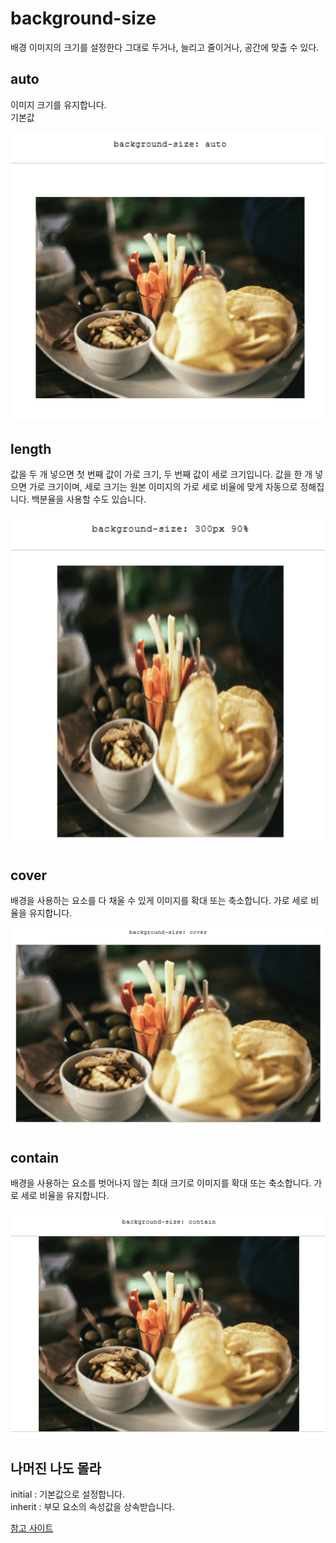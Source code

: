 # background-size

배경 이미지의 크기를 설정한다 그대로 두거나, 늘리고 줄이거나, 공간에 맞출 수 있다.

## auto

이미지 크기를 유지합니다.<br>
기본값

![background-size-auto](images/background-size-auto.png)

## length

값을 두 개 넣으면 첫 번째 값이 가로 크기, 두 번째 값이 세로 크기입니다. 값을 한 개 넣으면 가로 크기이며,
세로 크기는 원본 이미지의 가로 세로 비율에 맞게 자동으로 정해집니다. 백분율을 사용할 수도 있습니다.

![background-size-length](images/background-size-length.png)

## cover

배경을 사용하는 요소를 다 채울 수 있게 이미지를 확대 또는 축소합니다. 가로 세로 비율을 유지합니다.

![background-size-cover](images/background-size-cover.png)

## contain

배경을 사용하는 요소를 벗어나지 않는 최대 크기로 이미지를 확대 또는 축소합니다. 가로 세로 비율을 유지합니다.

![background-size-contain](images/background-size-contain.png)

## 나머진 나도 몰라

initial : 기본값으로 설정합니다.<br>
inherit : 부모 요소의 속성값을 상속받습니다.

[참고 사이트](https://www.codingfactory.net/10559)
